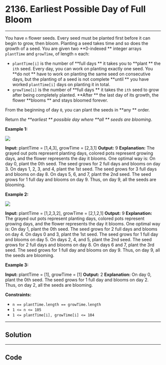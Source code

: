 # 2136. Earliest Possible Day of Full Bloom

---

You have `n` flower seeds. Every seed must be planted first before it can begin to grow, then bloom. Planting a seed takes time and so does the growth of a seed. You are given two **0-indexed ** integer arrays `plantTime` and `growTime`, of length `n` each:

  * `plantTime[i]` is the number of **full days ** it takes you to **plant ** the `ith` seed. Every day, you can work on planting exactly one seed. You **do not ** have to work on planting the same seed on consecutive days, but the planting of a seed is not complete **until ** you have worked `plantTime[i]` days on planting it in total.
  * `growTime[i]` is the number of **full days ** it takes the `ith` seed to grow after being completely planted. **After ** the last day of its growth, the flower **blooms ** and stays bloomed forever.



From the beginning of day `0`, you can plant the seeds in **any ** order.

Return _the **earliest ** possible day where **all ** seeds are blooming_.

 

**Example 1:**

![](https://assets.leetcode.com/uploads/2021/12/21/1.png)


**Input:** plantTime = [1,4,3], growTime = [2,3,1]
**Output:** 9
**Explanation:** The grayed out pots represent planting days, colored pots represent growing days, and the flower represents the day it blooms.
One optimal way is:
On day 0, plant the 0th seed. The seed grows for 2 full days and blooms on day 3.
On days 1, 2, 3, and 4, plant the 1st seed. The seed grows for 3 full days and blooms on day 8.
On days 5, 6, and 7, plant the 2nd seed. The seed grows for 1 full day and blooms on day 9.
Thus, on day 9, all the seeds are blooming.


**Example 2:**

![](https://assets.leetcode.com/uploads/2021/12/21/2.png)


**Input:** plantTime = [1,2,3,2], growTime = [2,1,2,1]
**Output:** 9
**Explanation:** The grayed out pots represent planting days, colored pots represent growing days, and the flower represents the day it blooms.
One optimal way is:
On day 1, plant the 0th seed. The seed grows for 2 full days and blooms on day 4.
On days 0 and 3, plant the 1st seed. The seed grows for 1 full day and blooms on day 5.
On days 2, 4, and 5, plant the 2nd seed. The seed grows for 2 full days and blooms on day 8.
On days 6 and 7, plant the 3rd seed. The seed grows for 1 full day and blooms on day 9.
Thus, on day 9, all the seeds are blooming.


**Example 3:**


**Input:** plantTime = [1], growTime = [1]
**Output:** 2
**Explanation:** On day 0, plant the 0th seed. The seed grows for 1 full day and blooms on day 2.
Thus, on day 2, all the seeds are blooming.


 

**Constraints:**

  * `n == plantTime.length == growTime.length`
  * `1 <= n <= 105`
  * `1 <= plantTime[i], growTime[i] <= 104`

---

## Solution



---

## Code
```python


```